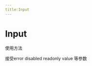 ```yaml
---
title:Input
---
```

# Input
使用方法

<ClientOnly>
<input-demos></input-demos>
</ClientOnly>
接受error disabled  readonly value 等参数
